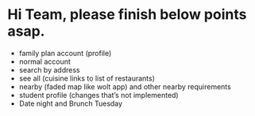 # Hi Team, please finish below points asap.

- family plan account (profile)
- normal account
- search by address
- see all (cuisine links to list of restaurants)
- nearby (faded map like wolt app) and other nearby requirements
- student profile (changes that’s not implemented)
- Date night and Brunch Tuesday
